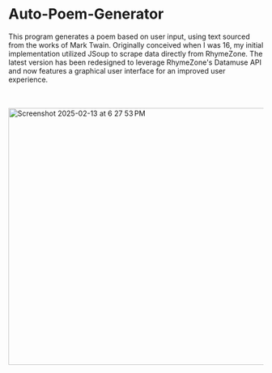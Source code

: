 # Auto-Poem-Generator

This program generates a poem based on user input, using text sourced from the works of Mark Twain. Originally conceived when I was 16, my initial implementation utilized JSoup to scrape data directly from RhymeZone. The latest version has been redesigned to leverage RhymeZone's Datamuse API and now features a graphical user interface for an improved user experience.


<br><br>
<img width="508" alt="Screenshot 2025-02-13 at 6 27 53 PM" src="https://github.com/user-attachments/assets/0c861740-2109-40c5-97ba-b56641b01f72" />
